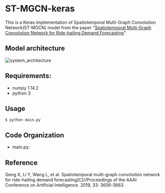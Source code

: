 # ST-MGCN-keras
This is a Keras implementation of Spatiotemporal Multi-Graph Convolution Network(ST-MGCN) model from the paper "[Spatiotemporal Multi-Graph Convolution Network for Ride-hailing Demand Forecasting](http://www-scf.usc.edu/~yaguang/papers/aaai19_multi_graph_convolution.pdf)".

## Model architecture

![system_architecture](https://github.com/Knowledge-Precipitation-Tribe/ST-MGCN-keras/blob/master/images/system_architecture.png)

## Requirements:

- numpy 1.14.2
- python 3

## Usage

```shell
$ python main.py
```

## Code Organization

- main.py:

## Reference

Geng X, Li Y, Wang L, et al. Spatiotemporal multi-graph convolution network for ride-hailing demand forecasting[C]//Proceedings of the AAAI Conference on Artificial Intelligence. 2019, 33: 3656-3663.





